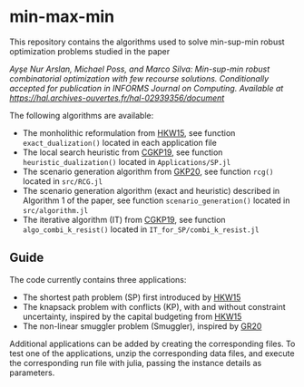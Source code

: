 # min-max-min

This repository contains the algorithms used to solve min-sup-min robust optimization problems studied in the paper

*Ayşe Nur Arslan, Michael Poss, and Marco Silva: Min-sup-min robust combinatorial optimization with few recourse solutions. Conditionally accepted for publication in INFORMS Journal on Computing. Available at https://hal.archives-ouvertes.fr/hal-02939356/document*

The following algorithms are available:
* The monholithic reformulation from [HKW15](https://doi.org/10.1287/opre.2015.1392 "K-Adaptability in Two-Stage Robust Binary Programming"), see function `exact_dualization()` located in each application file
* The local search heuristic from [CGKP19](https://doi.org/10.1016/j.ejor.2019.05.045 "Faster algorithms for min-max-min robustness for combinatorial problems with budgeted uncertainty"), see function `heuristic_dualization()` located in `Applications/SP.jl`
* The scenario generation algorithm from [GKP20](https://doi.org/10.1016/j.dam.2020.07.011 "Min-max-min robustness for combinatorial problems with discrete budgeted uncertainty."), see function `rcg()` located in `src/RCG.jl`
* The scenario generation algorithm (exact and heuristic) described in Algorithm 1 of the paper, see function `scenario_generation()` located in `src/algorithm.jl`
* The iterative algorithm (IT) from [CGKP19](https://doi.org/10.1016/j.ejor.2019.05.045 "Faster algorithms for min-max-min robustness for combinatorial problems with budgeted uncertainty."), see function `algo_combi_k_resist()` located in `IT_for_SP/combi_k_resist.jl`

## Guide

The code currently contains three applications: 
* The shortest path problem (SP) first introduced by [HKW15](https://doi.org/10.1287/opre.2015.1392 "K-Adaptability in Two-Stage Robust Binary Programming")
* The knapsack problem with conflicts (KP), with and without constraint uncertainty, inspired by the capital budgeting from [HKW15](https://doi.org/10.1287/opre.2015.1392 "K-Adaptability in Two-Stage Robust Binary Programming")
* The non-linear smuggler problem (Smuggler), inspired by [GR20](https://doi.org/10.1016/j.dam.2019.08.012 "On the complexity and approximation of the maximum expected value all-or-nothing subset.") 

Additional applications can be added by creating the corresponding files. To test one of the applications, unzip the corresponding data files, and execute the corresponding run file with julia, passing the instance details as parameters.
